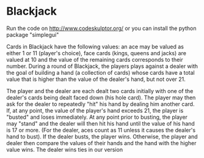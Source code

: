 # Blackjack
Run the code on http://www.codeskulptor.org/ or you can install the python package "simplegui"

Cards in Blackjack have the following values: an ace may be valued as either 1 or 11 (player's choice), face cards (kings, queens and jacks) are valued at 10 and the value of the remaining cards corresponds to their number. During a round of Blackjack, the players plays against a dealer with the goal of building a hand (a collection of cards) whose cards have a total value that is higher than the value of the dealer's hand, but not over 21.

The player and the dealer are each dealt two cards initially with one of the dealer's cards being dealt faced down (his hole card). The player may then ask for the dealer to repeatedly "hit" his hand by dealing him another card. If, at any point, the value of the player's hand exceeds 21, the player is "busted" and loses immediately. At any point prior to busting, the player may "stand" and the dealer will then hit his hand until the value of his hand is 17 or more. (For the dealer, aces count as 11 unless it causes the dealer's hand to bust). If the dealer busts, the player wins. Otherwise, the player and dealer then compare the values of their hands and the hand with the higher value wins. The dealer wins ties in our version
